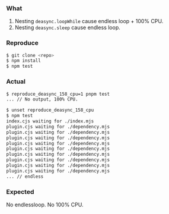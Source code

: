 ### What
1. Nesting `deasync.loopWhile` cause endless loop + 100% CPU.
2. Nesting `deasync.sleep` cause endless loop.


### Reproduce
```sh
$ git clone <repo>
$ npm install
$ npm test
```

### Actual
```txt
$ reproduce_deasync_158_cpu=1 pnpm test
... // No output, 100% CPU.

$ unset reproduce_deasync_158_cpu
$ npm test
index.cjs waiting for ./index.mjs
plugin.cjs waiting for ./dependency.mjs
plugin.cjs waiting for ./dependency.mjs
plugin.cjs waiting for ./dependency.mjs
plugin.cjs waiting for ./dependency.mjs
plugin.cjs waiting for ./dependency.mjs
plugin.cjs waiting for ./dependency.mjs
plugin.cjs waiting for ./dependency.mjs
plugin.cjs waiting for ./dependency.mjs
plugin.cjs waiting for ./dependency.mjs
... // endless


```

### Expected
No endlessloop. No 100% CPU.
